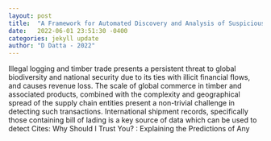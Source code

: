 ```yaml
---
layout: post
title:  "A Framework for Automated Discovery and Analysis of Suspicious Trade Records"
date:   2022-06-01 23:51:30 -0400
categories: jekyll update
author: "D Datta - 2022"
---
```

Illegal logging and timber trade presents a persistent threat to global biodiversity and national security due to its ties with illicit financial flows, and causes revenue loss. The scale of global commerce in timber and associated products, combined with the complexity and geographical spread of the supply chain entities present a non-trivial challenge in detecting such transactions. International shipment records, specifically those containing bill of lading is a key source of data which can be used to detect  Cites:   Why Should I Trust You? : Explaining the Predictions of Any